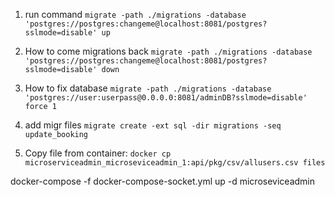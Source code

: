 1. run command
 `migrate -path ./migrations -database 'postgres://postgres:changeme@localhost:8081/postgres?sslmode=disable' up` 

2. How to come migrations back 
 `migrate -path ./migrations -database 'postgres://postgres:changeme@localhost:8081/postgres?sslmode=disable' down` 

3. How to fix database 
`migrate -path ./migrations -database 'postgres://user:userpass@0.0.0.0:8081/adminDB?sslmode=disable' force 1 `

4. add migr files
`migrate create -ext sql -dir migrations -seq update_booking `

5. Copy file from container:
`docker cp microserviceadmin_microseviceadmin_1:api/pkg/csv/allusers.csv files`

docker-compose -f docker-compose-socket.yml up -d microseviceadmin